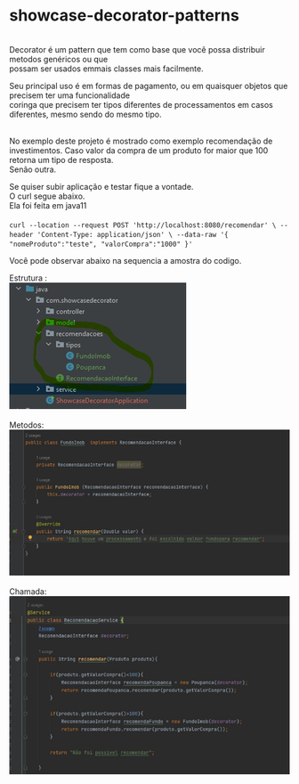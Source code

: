 # showcase-decorator-patterns

<br>
Decorator é um pattern que tem como base que você possa distribuir metodos genéricos ou que </br> 
possam ser usados emmais classes mais facilmente.
</br>

Seu principal uso é em formas de pagamento, ou em quaisquer objetos que precisem ter uma funcionalidade </br>
coringa que precisem ter tipos diferentes de processamentos em casos diferentes, mesmo sendo do mesmo tipo.
</b>
</br>
</br>

No exemplo deste projeto é mostrado como exemplo recomendação de investimentos.
Caso valor da compra de um produto for maior que 100 retorna um tipo de resposta. </br>
Senão outra. </br>

Se quiser subir aplicação e testar fique a vontade. </br>
O curl segue abaixo. </br>
Ela foi feita em java11 </br>
</br>
``
curl --location --request POST 'http://localhost:8080/recomendar' \
--header 'Content-Type: application/json' \
--data-raw '{
"nomeProduto":"teste",
"valorCompra":"1000"
}'
``

Você pode observar abaixo na sequencia a amostra do codigo. </br>

Estrutura : </br>
<img src="pastas.jpg"> </br>
</br>
Metodos: </br>
<img src="metodos.jpg"> </br>
</br>
Chamada: </br>
<img src="chamada.jpg"> </br>





